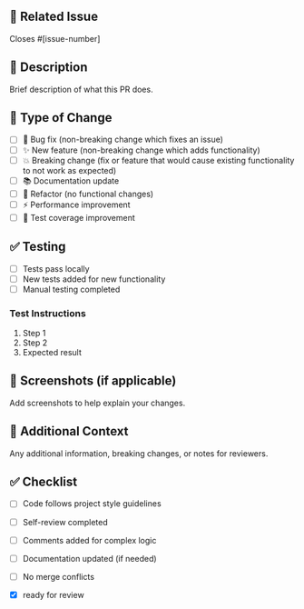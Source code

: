 ## 🎯 Related Issue

Closes #[issue-number]

## 📝 Description

Brief description of what this PR does.

## 🔄 Type of Change

- [ ] 🐛 Bug fix (non-breaking change which fixes an issue)
- [ ] ✨ New feature (non-breaking change which adds functionality)
- [ ] 💥 Breaking change (fix or feature that would cause existing functionality to not work as expected)
- [ ] 📚 Documentation update
- [ ] 🔧 Refactor (no functional changes)
- [ ] ⚡ Performance improvement
- [ ] 🧪 Test coverage improvement

## ✅ Testing

- [ ] Tests pass locally
- [ ] New tests added for new functionality
- [ ] Manual testing completed

### Test Instructions

1. Step 1
2. Step 2
3. Expected result

## 📸 Screenshots (if applicable)

Add screenshots to help explain your changes.

## 🔗 Additional Context

Any additional information, breaking changes, or notes for reviewers.

## ✅ Checklist

- [ ] Code follows project style guidelines
- [ ] Self-review completed
- [ ] Comments added for complex logic
- [ ] Documentation updated (if needed)
- [ ] No merge conflicts
- [x] ready for review

